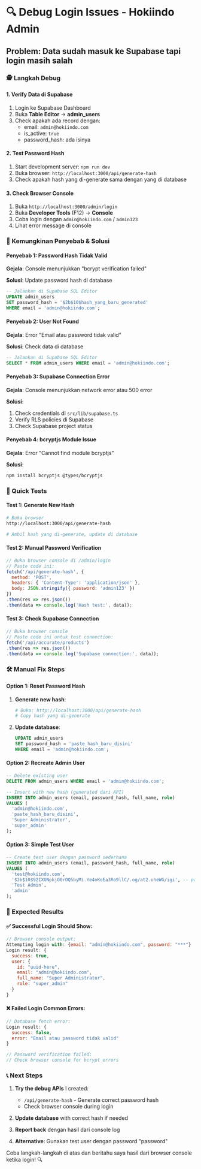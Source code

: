# 🔍 Debug Login Issues - Hokiindo Admin

## Problem: Data sudah masuk ke Supabase tapi login masih salah

### 🕵️ Langkah Debug

#### 1. Verify Data di Supabase
1. Login ke Supabase Dashboard
2. Buka **Table Editor** → **admin_users**
3. Check apakah ada record dengan:
   - email: `admin@hokiindo.com`
   - is_active: `true`
   - password_hash: ada isinya

#### 2. Test Password Hash
1. Start development server: `npm run dev`
2. Buka browser: `http://localhost:3000/api/generate-hash`
3. Check apakah hash yang di-generate sama dengan yang di database

#### 3. Check Browser Console
1. Buka `http://localhost:3000/admin/login`
2. Buka **Developer Tools** (F12) → **Console**
3. Coba login dengan `admin@hokiindo.com` / `admin123`
4. Lihat error message di console

### 🔧 Kemungkinan Penyebab & Solusi

#### **Penyebab 1: Password Hash Tidak Valid**
**Gejala**: Console menunjukkan "bcrypt verification failed"

**Solusi**: Update password hash di database
```sql
-- Jalankan di Supabase SQL Editor
UPDATE admin_users 
SET password_hash = '$2b$10$hash_yang_baru_generated'
WHERE email = 'admin@hokiindo.com';
```

#### **Penyebab 2: User Not Found**
**Gejala**: Error "Email atau password tidak valid" 

**Solusi**: Check data di database
```sql
-- Jalankan di Supabase SQL Editor
SELECT * FROM admin_users WHERE email = 'admin@hokiindo.com';
```

#### **Penyebab 3: Supabase Connection Error**
**Gejala**: Console menunjukkan network error atau 500 error

**Solusi**: 
1. Check credentials di `src/lib/supabase.ts`
2. Verify RLS policies di Supabase
3. Check Supabase project status

#### **Penyebab 4: bcryptjs Module Issue**
**Gejala**: Error "Cannot find module bcryptjs"

**Solusi**:
```bash
npm install bcryptjs @types/bcryptjs
```

### 🧪 Quick Tests

#### Test 1: Generate New Hash
```bash
# Buka browser
http://localhost:3000/api/generate-hash

# Ambil hash yang di-generate, update di database
```

#### Test 2: Manual Password Verification
```javascript
// Buka browser console di /admin/login
// Paste code ini:
fetch('/api/generate-hash', {
  method: 'POST',
  headers: { 'Content-Type': 'application/json' },
  body: JSON.stringify({ password: 'admin123' })
})
.then(res => res.json())
.then(data => console.log('Hash test:', data));
```

#### Test 3: Check Supabase Connection
```javascript
// Buka browser console
// Paste code ini untuk test connection:
fetch('/api/accurate/products')
.then(res => res.json())
.then(data => console.log('Supabase connection:', data));
```

### 🛠️ Manual Fix Steps

#### Option 1: Reset Password Hash
1. **Generate new hash**:
   ```bash
   # Buka: http://localhost:3000/api/generate-hash
   # Copy hash yang di-generate
   ```

2. **Update database**:
   ```sql
   UPDATE admin_users 
   SET password_hash = 'paste_hash_baru_disini'
   WHERE email = 'admin@hokiindo.com';
   ```

#### Option 2: Recreate Admin User
```sql
-- Delete existing user
DELETE FROM admin_users WHERE email = 'admin@hokiindo.com';

-- Insert with new hash (generated dari API)
INSERT INTO admin_users (email, password_hash, full_name, role) 
VALUES (
  'admin@hokiindo.com', 
  'paste_hash_baru_disini',
  'Super Administrator',
  'super_admin'
);
```

#### Option 3: Simple Test User
```sql
-- Create test user dengan password sederhana
INSERT INTO admin_users (email, password_hash, full_name, role) 
VALUES (
  'test@hokiindo.com', 
  '$2b$10$92IXUNpkjO0rOQ5byMi.Ye4oKoEa3Ro9llC/.og/at2.uheWG/igi', -- password: "password"
  'Test Admin',
  'admin'
);
```

### 🎯 Expected Results

#### ✅ Successful Login Should Show:
```javascript
// Browser console output:
Attempting login with: {email: "admin@hokiindo.com", password: "***"}
Login result: {
  success: true,
  user: {
    id: "uuid-here",
    email: "admin@hokiindo.com",
    full_name: "Super Administrator",
    role: "super_admin"
  }
}
```

#### ❌ Failed Login Common Errors:
```javascript
// Database fetch error:
Login result: {
  success: false,
  error: "Email atau password tidak valid"
}

// Password verification failed:
// Check browser console for bcrypt errors
```

### 📞 Next Steps

1. **Try the debug APIs** I created:
   - `/api/generate-hash` - Generate correct password hash
   - Check browser console during login

2. **Update database** with correct hash if needed

3. **Report back** dengan hasil dari console log

4. **Alternative**: Gunakan test user dengan password "password"

Coba langkah-langkah di atas dan beritahu saya hasil dari browser console ketika login! 🔍 